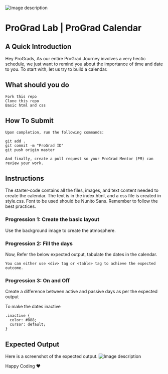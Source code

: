 ![Image description](https://i1.faceprep.in/ProGrad/prograd-logo.png)

# ProGrad Lab | ProGrad Calendar

## A Quick Introduction

Hey ProGrads, As our entire ProGrad Journey involves a very hectic schedule, we just want to remind you about the importance of time and date to you. To start with, let us try to build a calendar.


## What should you do
```
Fork this repo
Clone this repo
Basic html and css
```

## How To Submit
```
Upon completion, run the following commands:

git add .
git commit -m "ProGrad ID"
git push origin master

And finally, create a pull request so your ProGrad Mentor (PM) can review your work.
```

## Instructions
The starter-code contains all the files, images, and text content needed to create the calendar. The text is in the index.html, and a css file is created in style.css. Font to be used should be Nunito Sans. Remember to follow the best practices.

### Progression 1: Create the basic layout

Use the background image to create the atmosphere.

### Progression 2: Fill the days

Now, Refer the below expected output, tabulate the dates in the calendar.

```
You can either use <div> tag or <table> tag to achieve the expected outcome.
```

### Progression 3: On and Off 
Create a difference between active and passive days as per the expected output

To make the dates inactive
```
.inactive {
  color: #888;
  cursor: default;
}
```

## Expected Output
Here is a screenshot of the expected output.
![Image description](https://i1.faceprep.in/ProGrad/Calendar-lab-1.png)

Happy Coding ❤️
